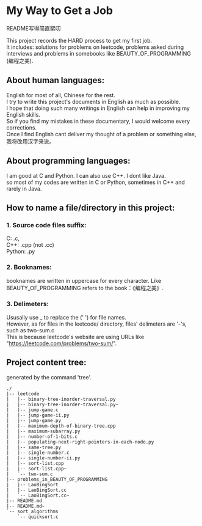 My Way to Get a Job
====================

README写得简直絮叨 <br>

This project records the HARD process to get my first job.<br>
It includes: solutions for problems on leetcode, problems asked during interviews and problems in somebooks like BEAUTY_OF_PROGRAMMING (编程之美).<br>


About human languages:  
-----------------------------------------------------------

English for most of all, Chinese for the rest.<br>
I try to write this project's documents in English as much as possible.<br>
I hope that doing such many writings in English can help in improving my English skills.<br>
So if you find my mistakes in these documentary, I would welcome every corrections.<br>
Once I find English cant deliver my thought of a problem or something else, 我将改用汉字来说。<br>

About programming languages:
-----------------------------

I am good at C and Python. I can also use C++. I dont like Java.                     <br>
so most of my codes are written in C or Python, sometimes in C++ and rarely in Java. <br>

How to name a file/directory in this project:
----------------------------------------------

### 1. Source code files suffix:
C:		.c, <br>
C++: 	.cpp (not .cc)<br>
Python:	.py<br>

### 2. Booknames:
booknames are written in uppercase for every character. Like BEAUTY_OF_PROGRAMMING refers to the book：《编程之美》.<br>

### 3. Delimeters:
Ususally use _ to replace the <SPACE> (' ') for file names.                                      <br>
However, as for files in the leetcode/ directory, files' delimeters are '-'s, such as two-sum.c  <br>
This is because leetcode's website are using URLs like "https://leetcode.com/problems/two-sum/". <br>



Project content tree:
--------------------------
generated by the command 'tree'.<br>

	./
	|-- leetcode
	|   |-- binary-tree-inorder-traversal.py
	|   |-- binary-tree-inorder-traversal.py~
	|   |-- jump-game.c
	|   |-- jump-game-ii.py
	|   |-- jump-game.py
	|   |-- maximum-depth-of-binary-tree.cpp
	|   |-- maximum-subarray.py
	|   |-- number-of-1-bits.c
	|   |-- populating-next-right-pointers-in-each-node.py
	|   |-- same-tree.py
	|   |-- single-number.c
	|   |-- single-number-ii.py
	|   |-- sort-list.cpp
	|   |-- sort-list.cpp~
	|   `-- two-sum.c
	|-- problems_in_BEAUTY_OF_PROGRAMMING
	|   |-- LaoBingSort
	|   |-- LaoBingSort.cc
	|   `-- LaoBingSort.cc~
	|-- README.md
	|-- README.md~
	`-- sort_algorithms
	    `-- quicksort.c

